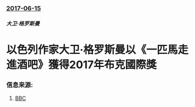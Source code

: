 ### [2017-06-15](/zh/news/2017/06/15/index.md)

##### 大卫·格罗斯曼
# 以色列作家大卫·格罗斯曼以《一匹馬走進酒吧》獲得2017年布克國際獎 




### 信息来源:

1. [BBC](http://www.bbc.com/news/entertainment-arts-40286540)
